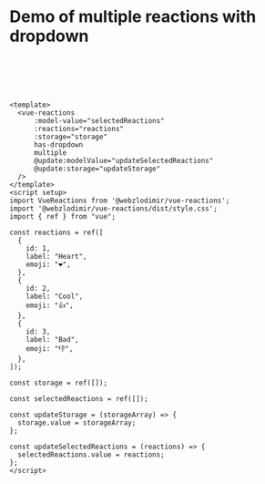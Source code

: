 # Demo of multiple reactions with dropdown

<script setup>
import VueReactions from '../../../src/VueReactions.vue';
import { ref } from "vue";

const reactions = ref([
  {
    id: 1,
    label: "Heart",
    emoji: "❤️",
  },
  {
    id: 2,
    label: "Cool",
    emoji: "👍",
  },
  {
    id: 3,
    label: "Bad",
    emoji: "👎",
  },
]);

const storage = ref([]);

const selectedReactions = ref([]);

const updateStorage = (storageArray) => {
  storage.value = storageArray;
};

const updateSelectedReactions = (reactions) => {
  selectedReactions.value = reactions;
};
</script>

<div style="padding: 32px 0;">
    <vue-reactions
      :model-value="selectedReactions"
      :reactions="reactions"
      :storage="storage"
      has-dropdown
      multiple
      @update:modelValue="updateSelectedReactions"
      @update:storage="updateStorage"
    />
</div>

```vue
<template>
  <vue-reactions
      :model-value="selectedReactions"
      :reactions="reactions"
      :storage="storage"
      has-dropdown
      multiple
      @update:modelValue="updateSelectedReactions"
      @update:storage="updateStorage"
  />
</template>
<script setup>
import VueReactions from '@webzlodimir/vue-reactions';
import '@webzlodimir/vue-reactions/dist/style.css';
import { ref } from "vue";

const reactions = ref([
  {
    id: 1,
    label: "Heart",
    emoji: "❤️",
  },
  {
    id: 2,
    label: "Cool",
    emoji: "👍",
  },
  {
    id: 3,
    label: "Bad",
    emoji: "👎",
  },
]);

const storage = ref([]);

const selectedReactions = ref([]);

const updateStorage = (storageArray) => {
  storage.value = storageArray;
};

const updateSelectedReactions = (reactions) => {
  selectedReactions.value = reactions;
};
</script>
```
